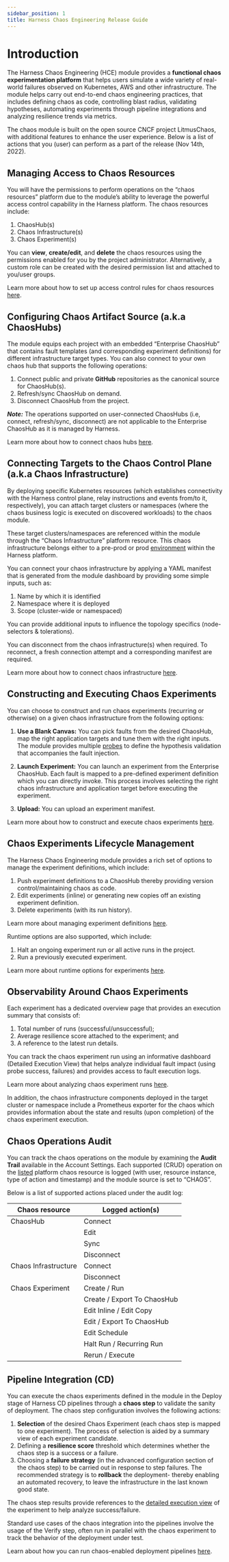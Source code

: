 ```yaml
---
sidebar_position: 1
title: Harness Chaos Engineering Release Guide
---
```


# Introduction 

The Harness Chaos Engineering (HCE) module provides a **functional chaos experimentation platform** that helps users simulate a wide variety of real-world failures observed on Kubernetes, AWS and other infrastructure. The module helps carry out end-to-end chaos engineering practices, that includes defining chaos as code, controlling blast radius, validating hypotheses, automating experiments through pipeline integrations and analyzing resilience trends via metrics. 

The chaos module is built on the open source CNCF project LitmusChaos, with additional features to enhance the user experience. 
Below is a list of actions that you (user) can perform as a part of the release (Nov 14th, 2022). 

## Managing Access to Chaos Resources

You will have the permissions to perform operations on the “chaos resources” platform due to the module’s ability to leverage the powerful access control capability in the Harness platform. The chaos resources include:

1. ChaosHub(s)
2. Chaos Infrastructure(s)
3. Chaos Experiment(s) 


You can **view**, **create/edit**, and **delete** the chaos resources using the permissions enabled for you by the project administrator. Alternatively, a custom role can be created with the desired permission list and attached to you/user groups. 

Learn more about how to set up access control rules for chaos resources [here](https://developer.harness.io/docs/chaos-engineering/technical-reference/chaos-dashboard/#user-management).

## Configuring Chaos Artifact Source (a.k.a ChaosHubs) 

The module equips each project with an embedded “Enterprise ChaosHub” that contains fault templates (and corresponding experiment definitions) for different infrastructure target types. You can also connect to your own chaos hub that supports the following operations: 
  
1. Connect public and private **GitHub** repositories as the canonical source for ChaosHub(s).
2. Refresh/sync ChaosHub on demand.
3. Disconnect ChaosHub from the project.

***Note:*** The operations supported on user-connected ChaosHubs (i.e, connect, refresh/sync, disconnect) are not applicable to the Enterprise ChaosHub as it is managed by Harness. 

Learn more about how to connect chaos hubs [here](https://developer.harness.io/docs/chaos-engineering/user-guides/add-chaos-hub). 

## Connecting Targets to the Chaos Control Plane (a.k.a Chaos Infrastructure)

By deploying specific Kubernetes resources (which establishes connectivity with the Harness control plane, relay instructions and events from/to it, respectively), you can attach target clusters or namespaces (where the chaos business logic is executed on discovered workloads) to the chaos module.
 
These target clusters/namespaces are referenced within the module through the “Chaos Infrastructure” platform resource. This chaos infrastructure belongs either to a pre-prod or prod [environment](https://docs.harness.io/article/4o7oqwih6h-harness-key-concepts#environments) within the Harness platform. 

You can connect your chaos infrastructure by applying a YAML manifest that is generated from the module dashboard by providing some simple inputs, such as: 

1. Name by which it is identified
2. Namespace where it is deployed
3. Scope (cluster-wide or namespaced) 

You can provide additional inputs to influence the topology specifics (node-selectors & tolerations).   

You can disconnect from the chaos infrastructure(s) when required. To reconnect, a fresh connection attempt and a corresponding manifest are required.

Learn more about how to connect chaos infrastructure [here](https://developer.harness.io/docs/chaos-engineering/user-guides/connect-chaos-infrastructures). 

## Constructing and Executing Chaos Experiments 

You can choose to construct and run chaos experiments (recurring or otherwise) on a given chaos infrastructure from the following options:

1. **Use a Blank Canvas:** You can pick faults from the desired ChaosHub, map the right application targets and tune them with the right inputs.  The module provides multiple [probes](https://developer.harness.io/docs/chaos-engineering/technical-reference/probes) to define the hypothesis validation that accompanies the fault injection.   

2. **Launch Experiment:** You can launch an experiment from the Enterprise ChaosHub. Each fault is mapped to a pre-defined experiment definition which you can directly invoke. This process involves selecting the right chaos infrastructure and application target before executing the experiment.  

3. **Upload:** You can upload an experiment manifest. 

Learn more about how to construct and execute chaos experiments [here](https://developer.harness.io/docs/chaos-engineering/user-guides/construct-and-run-custom-chaos-experiments). 

## Chaos Experiments Lifecycle Management 

The Harness Chaos Engineering module provides a rich set of options to manage the experiment definitions, which include:  

1. Push experiment definitions to a ChaosHub thereby providing version control/maintaining chaos as code.
2. Edit experiments (inline) or generating new copies off an existing experiment definition.
3. Delete experiments (with its run history).

Learn more about managing experiment definitions [here](https://developer.harness.io/docs/chaos-engineering/user-guides/manage-chaos-experiment-execution/export-chaos-experiments). 

Runtime options are also supported, which include: 

1. Halt an ongoing experiment run or all active runs in the project.
2. Run a previously executed experiment.

Learn more about runtime options for experiments [here](https://developer.harness.io/docs/chaos-engineering/user-guides/manage-chaos-experiment-execution/halt-chaos-experiments). 

## Observability Around Chaos Experiments

Each experiment has a dedicated overview page that provides an execution summary that consists of:

1. Total number of runs (successful/unsuccessful);
2. Average resilience score attached to the experiment; and 
3. A reference to the latest run details.  

You can track the chaos experiment run using an informative dashboard (Detailed Execution View) that helps analyze individual fault impact (using probe success, failures) and provides access to fault execution logs. 

Learn more about analyzing chaos experiment runs [here](https://developer.harness.io/docs/chaos-engineering/user-guides/manage-chaos-experiment-execution/analyze-chaos-experiment). 

In addition, the chaos infrastructure components deployed in the target cluster or namespace include a Prometheus exporter for the chaos which provides information about the state and results (upon completion) of the chaos experiment execution. 

## Chaos Operations Audit

You can track the chaos operations on the module by examining the **Audit Trail** available in the Account Settings. Each supported (CRUD) operation on the [listed](https://docs.google.com/document/d/1WEezOwDJdeztN7-KAyhAciuFxiTUXuTeUhaQgrqPBLY/edit#heading=h.f6hslt96gaty) platform chaos resource is logged (with user, resource instance, type of action and timestamp) and the module source is set to “CHAOS”. 

Below is a list of supported actions placed under the audit log: 


| Chaos resource       | Logged action(s)            |
|----------------------|-----------------------------|
| ChaosHub             | Connect                     |
|                      | Edit                        |
|                      | Sync                        |
|                      | Disconnect                  |
| Chaos Infrastructure | Connect                     |
|                      | Disconnect                  |
| Chaos Experiment     | Create / Run                |
|                      | Create / Export To ChaosHub |
|                      | Edit Inline / Edit Copy     |
|                      | Edit / Export To ChaosHub   |
|                      | Edit Schedule               |
|                      | Halt Run / Recurring Run    |
|                      | Rerun / Execute             |


## Pipeline Integration (CD) 

You can execute the chaos experiments defined in the module in the Deploy stage of Harness CD pipelines through a **chaos step** to validate the sanity of deployment. The chaos step configuration involves the following actions:  

1. **Selection** of the desired Chaos Experiment (each chaos step is mapped to one experiment). The process of selection is aided by a summary view of each experiment candidate. 
2. Defining a **resilience score** threshold which determines whether the chaos step is a success or a failure. 
3. Choosing a **failure strategy** (in the advanced configuration section of the chaos step) to be carried out in response to step failures. The recommended strategy is to **rollback** the deployment- thereby enabling an automated recovery, to leave the infrastructure in the last known good state. 

The chaos step results provide references to the [detailed execution view](https://docs.google.com/document/d/1WEezOwDJdeztN7-KAyhAciuFxiTUXuTeUhaQgrqPBLY/edit#heading=h.2tezeqpc61kr) of the experiment to help analyze success/failure. 

Standard use cases of the chaos integration into the pipelines involve the usage of the Verify step, often run in parallel with the chaos experiment to track the behavior of the deployment under test. 

Learn about how you can run chaos-enabled deployment pipelines [here](https://developer.harness.io/tutorials/run-chaos-experiments/integration-with-harness-cd).
